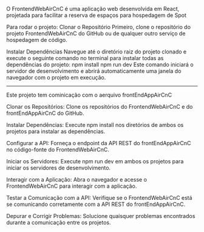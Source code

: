 
O FrontendWebAirCnC é uma aplicação web desenvolvida em React, projetada para facilitar a reserva de espaços para hospedagem de Spot

Para rodar o projeto:
Clonar o Repositório Primeiro, clone o repositório do projeto FrontendWebAirCnC do GitHub ou de qualquer outro serviço de hospedagem de código.

Instalar Dependências Navegue até o diretório raiz do projeto clonado e execute o seguinte comando no terminal para instalar todas as dependências do projeto:
npm install 
npm run dev 
Este comando iniciará o servidor de desenvolvimento e abrirá automaticamente uma janela do navegador com o projeto em execução.

--------------------------------------------------------------------------------------------------------------------------------------------------------------------

Este projeto tem cominicação com o aerquivo frontEndAppAirCnC

Clonar os Repositórios: Clone os repositórios do FrontendWebAirCnC e do frontEndAppAirCnC do GitHub.

Instalar Dependências: Execute npm install nos diretórios de ambos os projetos para instalar as dependências.

Configurar a API: Forneça o endpoint da API REST do frontEndAppAirCnC no código-fonte do FrontendWebAirCnC.

Iniciar os Servidores: Execute npm run dev em ambos os projetos para iniciar os servidores de desenvolvimento.

Interagir com a Aplicação: Abra o navegador e acesse o FrontendWebAirCnC para interagir com a aplicação.

Testar a Comunicação com a API: Verifique se o FrontendWebAirCnC está se comunicando corretamente com a API REST do frontEndAppAirCnC.

Depurar e Corrigir Problemas: Solucione quaisquer problemas encontrados durante a comunicação entre os projetos.
